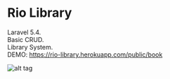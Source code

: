 # Rio Library

Laravel 5.4.  
Basic CRUD.  
Library System.  
DEMO: <a href="https://rio-library.herokuapp.com/public/book" target="_blank">https://rio-library.herokuapp.com/public/book</a>


![alt tag](https://preview.ibb.co/bURbgQ/rio_Library.png)